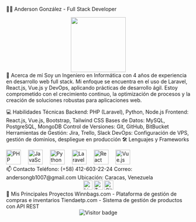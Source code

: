 👨‍💻 Anderson González - Full Stack Developer
<div align="center"> <img height="150" src="https://camo.githubusercontent.com/62da68eb62b1e5f175f7d1f0191dd89a653d7908feb22d37d4a0ab07365d6791/68747470733a2f2f6d656469612e67697068792e636f6d2f6d656469612f4d3967624264396e6244724f5475314d71782f67697068792e676966" /> </div>
🚀 Acerca de mí
Soy un Ingeniero en Informática con 4 años de experiencia en desarrollo web full stack. Mi enfoque se encuentra en el uso de Laravel, React.js, Vue.js y DevOps, aplicando prácticas de desarrollo ágil. Estoy comprometido con el crecimiento continuo, la optimización de procesos y la creación de soluciones robustas para aplicaciones web.

💻 Habilidades Técnicas
Backend: PHP (Laravel), Python, Node.js
Frontend: React.js, Vue.js, Bootstrap, Tailwind CSS
Bases de Datos: MySQL, PostgreSQL, MongoDB
Control de Versiones: Git, GitHub, BitBucket
Herramientas de Gestión: Jira, Trello, Slack
DevOps: Configuración de VPS, gestión de dominios, despliegue en producción
🛠️ Lenguajes y Frameworks
<div align="left"> <img src="https://cdn.jsdelivr.net/gh/devicons/devicon/icons/php/php-plain.svg" height="40" alt="PHP logo" /> <img width="12" /> <img src="https://cdn.jsdelivr.net/gh/devicons/devicon/icons/javascript/javascript-plain.svg" height="40" alt="JavaScript logo" /> <img width="12" /> <img src="https://cdn.jsdelivr.net/gh/devicons/devicon/icons/python/python-original.svg" height="40" alt="Python logo" /> <img width="12" /> <img src="https://cdn.jsdelivr.net/gh/devicons/devicon/icons/laravel/laravel-plain-wordmark.svg" height="40" alt="Laravel logo" /> <img width="12" /> <img src="https://cdn.jsdelivr.net/gh/devicons/devicon/icons/react/react-original.svg" height="40" alt="React logo" /> <img width="12" /> <img src="https://cdn.jsdelivr.net/gh/devicons/devicon/icons/vuejs/vuejs-original-wordmark.svg" height="40" alt="Vue.js logo" /> </div>
📫 Contacto
Teléfono: (+58) 412-603-22-24
Correo: andersongb1007@gmail.com
Ubicación: Caracas, Venezuela
<div align="center"> <img src="https://img.shields.io/static/v1?message=LinkedIn&logo=linkedin&label=&color=0077B5&logoColor=white&labelColor=&style=for-the-badge" height="25" alt="LinkedIn logo" /> <img src="https://img.shields.io/static/v1?message=Twitter&logo=twitter&label=&color=1DA1F2&logoColor=white&labelColor=&style=for-the-badge" height="25" alt="Twitter logo" /> <img src="https://img.shields.io/static/v1?message=Portfolio&logo=github&label=&color=000000&logoColor=white&labelColor=&style=for-the-badge" height="25" alt="GitHub logo" /> </div>
🌟 Mis Principales Proyectos
Winnbags.com - Plataforma de gestión de compras e inventarios
Tiendaetp.com - Sistema de gestión de productos con API REST
<div align="center"> <img src="https://visitor-badge.laobi.icu/badge?page_id=AndersonGonzalezCV" alt="Visitor badge" /> </div>
